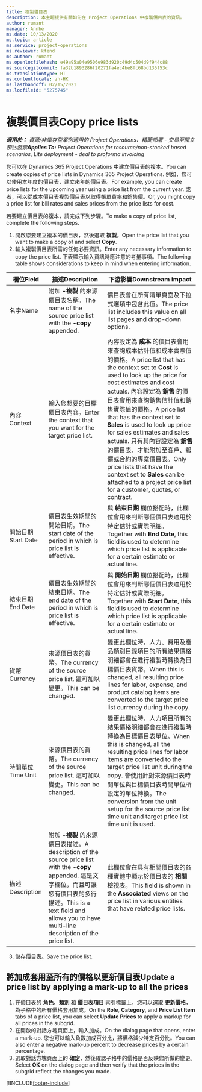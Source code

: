 ```yaml
---
title: 複製價目表
description: 本主題提供有關如何在 Project Operations 中複製價目表的資訊。
author: rumant
manager: Annbe
ms.date: 10/13/2020
ms.topic: article
ms.service: project-operations
ms.reviewer: kfend
ms.author: rumant
ms.openlocfilehash: e49a95a04e9506e983d920c49d4c504d9f944c88
ms.sourcegitcommit: fa32b1893286f20271fa4ec4be8fc68bd135f53c
ms.translationtype: HT
ms.contentlocale: zh-HK
ms.lasthandoff: 02/15/2021
ms.locfileid: "5275745"
---
```

# <a name="copy-price-lists"></a><span data-ttu-id="186a4-103">複製價目表</span><span class="sxs-lookup"><span data-stu-id="186a4-103">Copy price lists</span></span>

<span data-ttu-id="186a4-104">_**適用於：** 資源/非庫存型案例適用的 Project Operations、精簡部署 - 交易至開立預估發票_</span><span class="sxs-lookup"><span data-stu-id="186a4-104">_**Applies To:** Project Operations for resource/non-stocked based scenarios, Lite deployment - deal to proforma invoicing_</span></span>

<span data-ttu-id="186a4-105">您可以在 Dynamics 365 Project Operations 中建立價目表的複本。</span><span class="sxs-lookup"><span data-stu-id="186a4-105">You can create copies of price lists in Dynamics 365 Project Operations.</span></span> <span data-ttu-id="186a4-106">例如，您可以使用本年度的價目表，建立來年的價目表。</span><span class="sxs-lookup"><span data-stu-id="186a4-106">For example, you can create price lists for the upcoming year using a price list from the current year.</span></span>  <span data-ttu-id="186a4-107">或者，可以從成本價目表複製價目表以取得帳單費率和銷售價。</span><span class="sxs-lookup"><span data-stu-id="186a4-107">Or, you might copy a price list for bill rates and sales prices from the price lists for cost.</span></span> 

<span data-ttu-id="186a4-108">若要建立價目表的複本，請完成下列步驟。</span><span class="sxs-lookup"><span data-stu-id="186a4-108">To make a copy of price list, complete the following steps.</span></span>

1. <span data-ttu-id="186a4-109">開啟您要建立複本的價目表，然後選取 **複製**。</span><span class="sxs-lookup"><span data-stu-id="186a4-109">Open the price list that you want to make a copy of and select **Copy**.</span></span>
2. <span data-ttu-id="186a4-110">輸入複製價目表所需的任何必要資訊。</span><span class="sxs-lookup"><span data-stu-id="186a4-110">Enter any necessary information to copy the price list.</span></span> <span data-ttu-id="186a4-111">下表顯示輸入資訊時應注意的考量事項。</span><span class="sxs-lookup"><span data-stu-id="186a4-111">The following table shows considerations to keep in mind when entering information.</span></span>

| <span data-ttu-id="186a4-112">欄位</span><span class="sxs-lookup"><span data-stu-id="186a4-112">Field</span></span> | <span data-ttu-id="186a4-113">描述</span><span class="sxs-lookup"><span data-stu-id="186a4-113">Description</span></span> | <span data-ttu-id="186a4-114">下游影響</span><span class="sxs-lookup"><span data-stu-id="186a4-114">Downstream impact</span></span> |
| --- | --- | --- |
| <span data-ttu-id="186a4-115">名字</span><span class="sxs-lookup"><span data-stu-id="186a4-115">Name</span></span> | <span data-ttu-id="186a4-116">附加 **-複製** 的來源價目表名稱。</span><span class="sxs-lookup"><span data-stu-id="186a4-116">The name of the source price list with the **-copy** appended.</span></span> | <span data-ttu-id="186a4-117">價目表會在所有清單頁面及下拉式選項中包含此值。</span><span class="sxs-lookup"><span data-stu-id="186a4-117">The price list includes this value on all list pages and drop-down options.</span></span> |
| <span data-ttu-id="186a4-118">內容</span><span class="sxs-lookup"><span data-stu-id="186a4-118">Context</span></span> | <span data-ttu-id="186a4-119">輸入您想要的目標價目表內容。</span><span class="sxs-lookup"><span data-stu-id="186a4-119">Enter the context that you want for the target price list.</span></span> | <span data-ttu-id="186a4-120">內容設定為 **成本** 的價目表會用來查詢成本估計值和成本實際值的價格。</span><span class="sxs-lookup"><span data-stu-id="186a4-120">A price list that has the context set to **Cost** is used to look up the price for cost estimates and cost actuals.</span></span> <span data-ttu-id="186a4-121">內容設定為 **銷售** 的價目表會用來查詢銷售估計值和銷售實際值的價格。</span><span class="sxs-lookup"><span data-stu-id="186a4-121">A price list that has the context set to **Sales** is used to look up price for sales estimates and sales actuals.</span></span> <span data-ttu-id="186a4-122">只有其內容設定為 **銷售** 的價目表，才能附加至客戶、報價或合約的專案價目表。</span><span class="sxs-lookup"><span data-stu-id="186a4-122">Only price lists that have the context set to **Sales** can be attached to a project price list for a customer, quotes, or contract.</span></span> |
| <span data-ttu-id="186a4-123">開始日期</span><span class="sxs-lookup"><span data-stu-id="186a4-123">Start Date</span></span> | <span data-ttu-id="186a4-124">價目表生效期間的開始日期。</span><span class="sxs-lookup"><span data-stu-id="186a4-124">The start date of the period in which is price list is effective.</span></span> | <span data-ttu-id="186a4-125">與 **結束日期** 欄位搭配時，此欄位會用來判斷哪個價目表適用於特定估計或實際明細。</span><span class="sxs-lookup"><span data-stu-id="186a4-125">Together with **End Date**, this field is used to determine which price list is applicable for a certain estimate or actual line.</span></span> |
| <span data-ttu-id="186a4-126">結束日期</span><span class="sxs-lookup"><span data-stu-id="186a4-126">End Date</span></span> | <span data-ttu-id="186a4-127">價目表生效期間的結束日期。</span><span class="sxs-lookup"><span data-stu-id="186a4-127">The end date of the period in which is price list is effective.</span></span> | <span data-ttu-id="186a4-128">與 **開始日期** 欄位搭配時，此欄位會用來判斷哪個價目表適用於特定估計或實際明細。</span><span class="sxs-lookup"><span data-stu-id="186a4-128">Together with **Start Date**, this field is used to determine which price list is applicable for a certain estimate or actual line.</span></span> |
| <span data-ttu-id="186a4-129">貨幣</span><span class="sxs-lookup"><span data-stu-id="186a4-129">Currency</span></span> | <span data-ttu-id="186a4-130">來源價目表的貨幣。</span><span class="sxs-lookup"><span data-stu-id="186a4-130">The currency of the source price list.</span></span> <span data-ttu-id="186a4-131">這可加以變更。</span><span class="sxs-lookup"><span data-stu-id="186a4-131">This can be changed.</span></span> | <span data-ttu-id="186a4-132">變更此欄位時，人力、費用及產品類別目錄項目的所有結果價格明細都會在進行複製時轉換為目標價目表貨幣。</span><span class="sxs-lookup"><span data-stu-id="186a4-132">When this is changed, all resulting price lines for labor, expense, and product catalog items are converted to the target price list currency during the copy.</span></span> |
| <span data-ttu-id="186a4-133">時間單位</span><span class="sxs-lookup"><span data-stu-id="186a4-133">Time Unit</span></span> | <span data-ttu-id="186a4-134">來源價目表的貨幣。</span><span class="sxs-lookup"><span data-stu-id="186a4-134">The currency of the source price list.</span></span> <span data-ttu-id="186a4-135">這可加以變更。</span><span class="sxs-lookup"><span data-stu-id="186a4-135">This can be changed.</span></span> | <span data-ttu-id="186a4-136">變更此欄位時，人力項目所有的結果價格明細都會在進行複製時轉換為目標價目表單位。</span><span class="sxs-lookup"><span data-stu-id="186a4-136">When this is changed, all the resulting price lines for labor items are converted to the target price list unit during the copy.</span></span> <span data-ttu-id="186a4-137">會使用針對來源價目表時間單位與目標價目表時間單位所設定的單位轉換。</span><span class="sxs-lookup"><span data-stu-id="186a4-137">The conversion from the unit setup for the source price list time unit and target price list time unit is used.</span></span> |
| <span data-ttu-id="186a4-138">描述</span><span class="sxs-lookup"><span data-stu-id="186a4-138">Description</span></span> | <span data-ttu-id="186a4-139">附加 **-複製** 的來源價目表描述。</span><span class="sxs-lookup"><span data-stu-id="186a4-139">A description of the source price list with the **-copy** appended.</span></span> <span data-ttu-id="186a4-140">這是文字欄位，而且可讓您有價目表的多行描述。</span><span class="sxs-lookup"><span data-stu-id="186a4-140">This is a text field and allows you to have multi-line description of the price list.</span></span> | <span data-ttu-id="186a4-141">此欄位會在具有相關價目表的各種實體中顯示於價目表的 **相關** 檢視表。</span><span class="sxs-lookup"><span data-stu-id="186a4-141">This field is shown in the **Associated** views on the price list in various entities that have related price lists.</span></span> |

3. <span data-ttu-id="186a4-142">儲存價目表。</span><span class="sxs-lookup"><span data-stu-id="186a4-142">Save the price list.</span></span> 

## <a name="update-a-price-list-by-applying-a-mark-up-to-all-the-prices"></a><span data-ttu-id="186a4-143">將加成套用至所有的價格以更新價目表</span><span class="sxs-lookup"><span data-stu-id="186a4-143">Update a price list by applying a mark-up to all the prices</span></span>

1. <span data-ttu-id="186a4-144">在價目表的 **角色**、**類別** 和 **價目表項目** 索引標籤上，您可以選取 **更新價格**，為子格中的所有價格套用加成。</span><span class="sxs-lookup"><span data-stu-id="186a4-144">On the **Role**, **Category**, and **Price List Item** tabs of a price list, you can select **Update Prices** to apply a markup for all prices in the subgrid.</span></span> 
2. <span data-ttu-id="186a4-145">在開啟的對話方塊頁面上，輸入加成。</span><span class="sxs-lookup"><span data-stu-id="186a4-145">On the dialog page that opens, enter a mark-up.</span></span> <span data-ttu-id="186a4-146">您也可以輸入負數加成百分比，將價格減少特定百分比。</span><span class="sxs-lookup"><span data-stu-id="186a4-146">You can also enter a negative mark-up percent to decrease prices by a certain percentage.</span></span> 
3. <span data-ttu-id="186a4-147">選取對話方塊頁面上的 **確定**，然後確認子格中的價格是否反映您所做的變更。</span><span class="sxs-lookup"><span data-stu-id="186a4-147">Select **OK** on the dialog page and then verify that the prices in the subgrid reflect the changes you made.</span></span>


[!INCLUDE[footer-include](../includes/footer-banner.md)]